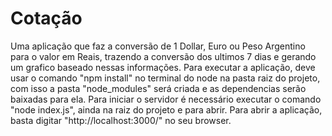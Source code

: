 # Cotação
Uma aplicação que faz a conversão de 1 Dollar, Euro ou Peso Argentino para o valor em Reais, trazendo a conversão dos ultimos 7 dias e gerando um grafico baseado nessas informações.
Para executar a aplicação, deve usar o comando "npm install" no terminal do node na pasta raiz do projeto, com isso a pasta "node_modules" será criada e as dependencias serão baixadas para ela. Para iniciar o servidor é necessário executar o comando "node index.js", ainda na raiz do projeto e para abrir. Para abrir a aplicação, basta digitar "http://localhost:3000/" no seu browser.
